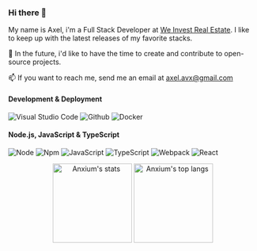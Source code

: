 <!--
**Anxium/Anxium** is a ✨ _special_ ✨ repository because its `README.md` (this file) appears on your GitHub profile.

Here are some ideas to get you started:

- 🔭 I’m currently working on ...
- 🌱 I’m currently learning ...
- 👯 I’m looking to collaborate on ...
- 🤔 I’m looking for help with ...
- 💬 Ask me about ...
- 📫 How to reach me: ...
- 😄 Pronouns: ...
- ⚡ Fun fact: ...
-->

### Hi there 🖖

My name is Axel, i'm a Full Stack Developer at [We Invest Real Estate](https://weinvest.be). 
I like to keep up with the latest releases of my favorite stacks.

🔭 In the future, i'd like to have the time to create and contribute to open-source projects.

📫 If you want to reach me, send me an email at axel.avx@gmail.com

#### Development & Deployment
![Visual Studio Code](https://badges.aleen42.com/src/visual_studio_code.svg)
![Github](https://badges.aleen42.com/src/github.svg)
![Docker](https://badges.aleen42.com/src/docker.svg)

#### Node.js, JavaScript & TypeScript
![Node](https://aleen42.github.io/badges/src/node.svg)
![Npm](https://badges.aleen42.com/src/npm.svg)
![JavaScript](https://aleen42.github.io/badges/src/javascript.svg)
![TypeScript](https://aleen42.github.io/badges/src/typescript.svg)
![Webpack](https://badges.aleen42.com/src/webpack.svg)
![React](https://badges.aleen42.com/src/react.svg)



<p align="center">
  <img src="https://github-readme-stats.vercel.app/api?username=anxium&count_private=true&show_icons=true&title_color=fff&icon_color=79ff97&text_color=9f9f9f&bg_color=151515" alt="Anxium's stats" height="160px" />
  <img src="https://github-readme-stats.vercel.app/api/top-langs/?username=anxium&layout=compact&title_color=fff&icon_color=79ff97&text_color=9f9f9f&bg_color=151515" alt="Anxium's top langs" height="160px" />
</p>
